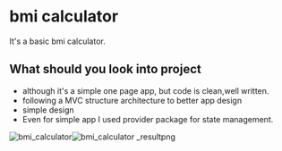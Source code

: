 # bmi calculator

It's a basic bmi calculator.

## What should you look into project 
- although it's a simple one page app, but code is clean,well written.
- following a MVC structure architecture to better app design
- simple design
- Even for simple app I used provider package for state management.

![bmi_calculator](https://user-images.githubusercontent.com/47592884/160113169-150e9437-f766-4ac1-a779-a21c922e1ddd.png)![bmi_calculator _resultpng](https://user-images.githubusercontent.com/47592884/160113587-e2332f05-6f23-422b-9b95-a3b53117563f.png)

